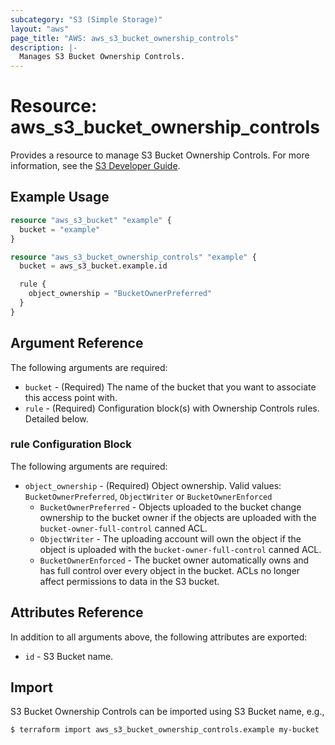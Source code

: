 ```yaml
---
subcategory: "S3 (Simple Storage)"
layout: "aws"
page_title: "AWS: aws_s3_bucket_ownership_controls"
description: |-
  Manages S3 Bucket Ownership Controls.
---
```


# Resource: aws_s3_bucket_ownership_controls

Provides a resource to manage S3 Bucket Ownership Controls. For more information, see the [S3 Developer Guide](https://docs.aws.amazon.com/AmazonS3/latest/dev/about-object-ownership.html).

## Example Usage

```terraform
resource "aws_s3_bucket" "example" {
  bucket = "example"
}

resource "aws_s3_bucket_ownership_controls" "example" {
  bucket = aws_s3_bucket.example.id

  rule {
    object_ownership = "BucketOwnerPreferred"
  }
}
```

## Argument Reference

The following arguments are required:

* `bucket` - (Required) The name of the bucket that you want to associate this access point with.
* `rule` - (Required) Configuration block(s) with Ownership Controls rules. Detailed below.

### rule Configuration Block

The following arguments are required:

* `object_ownership` - (Required) Object ownership. Valid values: `BucketOwnerPreferred`, `ObjectWriter` or `BucketOwnerEnforced`
    * `BucketOwnerPreferred` - Objects uploaded to the bucket change ownership to the bucket owner if the objects are uploaded with the `bucket-owner-full-control` canned ACL.
    * `ObjectWriter` - The uploading account will own the object if the object is uploaded with the `bucket-owner-full-control` canned ACL.
    * `BucketOwnerEnforced` - The bucket owner automatically owns and has full control over every object in the bucket. ACLs no longer affect permissions to data in the S3 bucket.

## Attributes Reference

In addition to all arguments above, the following attributes are exported:

* `id` - S3 Bucket name.

## Import

S3 Bucket Ownership Controls can be imported using S3 Bucket name, e.g.,

```
$ terraform import aws_s3_bucket_ownership_controls.example my-bucket
```
